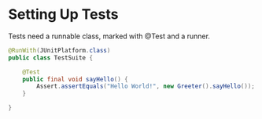 # Setting Up Tests

Tests need a runnable class, marked with @Test and a runner.

```java
@RunWith(JUnitPlatform.class)
public class TestSuite {

    @Test
    public final void sayHello() {
        Assert.assertEquals("Hello World!", new Greeter().sayHello());
    }

}
```



